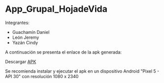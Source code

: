 # App_Grupal_HojadeVida

Integrantes:
- Guachamín Daniel
- León Jeremy
- Yazán Cindy

A continuación se presenta el enlace de la apk generada:

Descargar [APK](https://epnecuador-my.sharepoint.com/:u:/g/personal/guillermo_guachamin_epn_edu_ec/ET1QsYmCeLdMi3ubKHQLLucBKCMgU1ISthq_FbLnb3tsJg?e=OjbeZk)

Se recomienda instalar y ejecutar el apk en un dispositivo Android "Pixel 5 - API 30" con resolución 1080 x 2340
